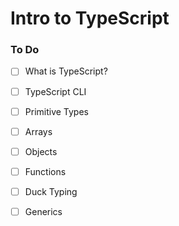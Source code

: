 # Intro to TypeScript

### To Do
* [ ] What is TypeScript?
* [ ] TypeScript CLI
* [ ] Primitive Types
* [ ] Arrays
* [ ] Objects
* [ ] Functions
* [ ] Duck Typing
* [ ] Generics














###
